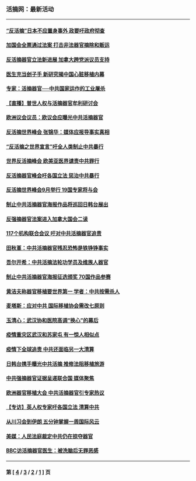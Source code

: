 ### 活摘网：最新活动
---
#### [“反活摘”日本不应置身事外 政要吁政府彻查](../../pages/nf5883/n13971188.md?04230430) 
#### [加国会全票通过法案 打击非法器官摘除和贩运](../../pages/nf5883/n13884924.md?04230430) 
#### [反活摘器官立法新进展 加拿大跨党派议员支持](../../pages/nf5883/n13876061.md?04230430) 
#### [医生充当刽子手 新研究揭中国心脏移植内幕](../../pages/nf5883/n13772291.md?04230430) 
#### [专家：活摘器官──中共国家运作的工业屠杀](../../pages/nf5883/n13761178.md?04230430) 
#### [【直播】普世人权与活摘器官牟利研讨会](../../pages/nf5883/n13425146.md?04230430) 
#### [欧洲议会议员：欧议会应曝光中共活摘器官](../../pages/nf5883/n13336571.md?04230430) 
#### [反活摘世界峰会 张锦华：媒体应报导事实真相](../../pages/nf5883/n13278502.md?04230430) 
#### [“反活摘之世界宣言”吁全人类制止中共暴行](../../pages/nf5883/n13259730.md?04230430) 
#### [世界反活摘峰会 欧美亚医界谴责中共罪行](../../pages/nf5883/n13253550.md?04230430) 
#### [反活摘器官峰会吁各国立法 惩治中共暴行](../../pages/nf5883/n13245052.md?04230430) 
#### [反活摘世界峰会9月举行 19国专家将与会](../../pages/nf5883/n13201492.md?04230430) 
#### [制止中共活摘器官海报作品将巡回日韩台展出](../../pages/nf5883/n13177791.md?04230430) 
#### [反强摘器官法案进入加拿大国会二读](../../pages/nf5883/n13033450.md?04230430) 
#### [117个机构联合会议 吁对中共活摘器官追责](../../pages/nf5883/n12775087.md?04230430) 
#### [田秋堇：中共活摘器官残忍恐怖是铁铮铮事实](../../pages/nf5883/n12702148.md?04230430) 
#### [吾尔开希：中共活摘法轮功学员及维族人器官](../../pages/nf5883/n12693197.md?04230430) 
#### [制止中共活摘器官海报征选颁奖 70国作品参赛](../../pages/nf5883/n12692050.md?04230430) 
#### [黄洁夫称器官移植要世界第一 学者：中共按需杀人](../../pages/nf5883/n12572329.md?04230430) 
#### [麦塔斯：应对中共 国际移植协会需改七原则](../../pages/nf5883/n12514711.md?04230430) 
#### [玉清心：武汉协和医院高调“换心”的幕后](../../pages/nf5883/n12298730.md?04230430) 
#### [疫情重灾区武汉和苏家屯 有一惊人相似点](../../pages/nf5883/n12150824.md?04230430) 
#### [疫情下全球追责 中共还面临另一大清算](../../pages/nf5883/n12070397.md?04230430) 
#### [日韩台携手曝光中共活摘 推修法阻移植旅游](../../pages/nf5883/n11712046.md?04230430) 
#### [中共强摘器官证据呈递联合国 媒体聚焦](../../pages/nf5883/n11546426.md?04230430) 
#### [欧洲器官移植大会 中共活摘器官引专家热议](../../pages/nf5883/n11539095.md?04230430) 
#### [【专访】英人权专家吁各国立法 清算中共](../../pages/nf5883/n11367315.md?04230430) 
#### [从川习会到伊朗 五分钟掌握一周国际风云](../../pages/nf5883/n11338520.md?04230430) 
#### [美媒：人民法庭裁定中共仍在掠夺器官](../../pages/nf5883/n11334897.md?04230430) 
#### [BBC访活摘器官医生：被洗脑后无罪恶感](../../pages/nf5883/n11335935.md?04230430) 

---
#### 第 [ [4](./4.md?04230430) / [3](./3.md?04230430) / [2](./2.md?04230430) / [1](./1.md?04230430) ] 页
